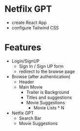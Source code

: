 # Netfilx GPT

- create React App
- configure Tailwind CSS

# Features

- Login/SignUP
  - Sign In / Sign UP form
  - redirect to the browse page
- Browse (after authentication)
  - Header
  - Main Movie
    - Trailer is Background
    - Titles and suggestions
    - Movie Suggestions
      - Movie Lists \* N
- Netfix GPT
  - Search Bar
  - Movie Suggestions
